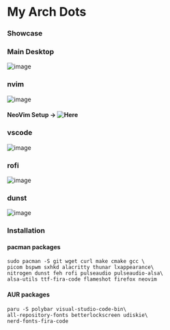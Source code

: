 # My Arch Dots

### Showcase

### Main Desktop
![image](https://user-images.githubusercontent.com/78542800/196747154-82269ce0-7637-468f-a0b8-16d08eb76564.png)

### nvim
![image](https://user-images.githubusercontent.com/78542800/196747948-ae1ca3f8-f396-4149-abda-a6f7d8c66b08.png)

#### NeoVim Setup -> ![Here](https://github.com/salientarc/nvim-conf)

### vscode
![image](https://user-images.githubusercontent.com/78542800/196748148-1bf69c3f-a9d6-42d0-a3cf-346836125015.png)

### rofi
![image](https://user-images.githubusercontent.com/78542800/196748530-5176cff2-163f-422d-afb3-a91ef987946a.png)

### dunst
![image](https://user-images.githubusercontent.com/78542800/196748709-64d9477b-ab9b-47ea-a884-28a7b4a7cd17.png)

### Installation

#### pacman packages
```
sudo pacman -S git wget curl make cmake gcc \
picom bspwm sxhkd alacritty thunar lxappearance\
nitrogen dunst feh rofi pulseaudio pulseaudio-alsa\
alsa-utils ttf-fira-code flameshot firefox neovim
```

#### AUR packages
```
paru -S polybar visual-studio-code-bin\
all-repository-fonts betterlockscreen udiskie\
nerd-fonts-fira-code
``` 
